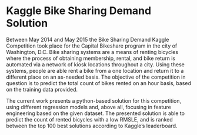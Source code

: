 # Kaggle Bike Sharing Demand Solution

Between May 2014 and May 2015 the Bike Sharing Demand Kaggle Competition took place for the Capital Bikeshare program in the city of Washington, D.C. Bike sharing systems are a means of renting bicycles where the process of obtaining membership, rental, and bike return is automated via a network of kiosk locations throughout a city. Using these systems, people are able rent a bike from a one location and return it to a different place on an as-needed basis. The objective of the competition in question is to predict the total count of bikes rented on an hour basis, based on the training data provided.

The current work presents a python-based solution for this competition, using different regression models and, above all, focusing in feature engineering based on the given dataset. The presented solution is able to predict the count of rented bicycles with a low RMSLE, and is ranked between the top 100 best solutions according to Kaggle’s leaderboard. 
